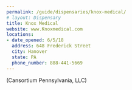 ```yaml
---
permalink: /guide/dispensaries/knox-medical/
# layout: Dispensary
title: Knox Medical
website: www.Knoxmedical.com
locations:
- date_opened: 6/5/18
  address: 648 Frederick Street
  city: Hanover
  state: PA
  phone_number: 888-441-5669
---
```


(Cansortium Pennsylvania, LLC)

